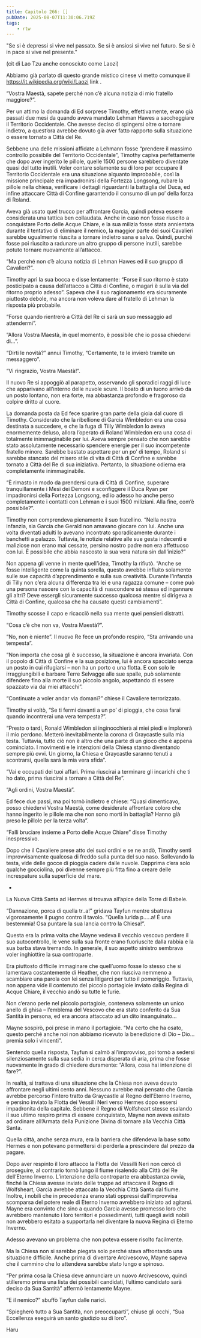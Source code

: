```yaml
---
title: Capitolo 266: []                                
pubDate: 2025-08-07T11:30:06.719Z
tags:
    - rtw
---
```









"Se si è depressi si vive nel passato.
Se si è ansiosi si vive nel futuro.
Se si è in pace si vive nel presente."




(cit di Lao Tzu anche conosciuto come Laozi) 


Abbiamo già parlato di questo grande mistico cinese vi metto comunque il https://it.wikipedia.org/wiki/Laozi link .






“Vostra Maestà, sapete perché non c’è alcuna notizia di mio fratello maggiore?”.


Per un attimo la domanda di Ed sorprese Timothy, effettivamente, erano già passati due mesi da quando aveva mandato Lehman Hawes a saccheggiare il Territorio Occidentale. Che avesse deciso di spingersi oltre o tornare indietro, a quest’ora avrebbe dovuto già aver fatto rapporto sulla situazione o essere tornato a Città del Re.


Sebbene una delle missioni affidate a Lehmann fosse “prendere il massimo controllo possibile del Territorio Occidentale”, Timothy capiva perfettamente che dopo aver ingerito le pillole, quelle 1500 persone sarebbero diventate quasi del tutto inutili. Voler contare solamente su di loro per occupare il Territorio Occidentale era una situazione alquanto improbabile, così la missione principale era impadronirsi della Fortezza Longsong, rubare la pillole nella chiesa, verificare i dettagli riguardanti la battaglia del Duca, ed infine attaccare Città di Confine garantendo il consumo di un po’ della forza di Roland.


Aveva già usato quel trucco per affrontare Garcia, quindi poteva essere considerata una tattica ben collaudata. Anche in caso non fosse riuscito a conquistare Porto delle Acque Chiare, e la sua milizia fosse stata annientata durante il tentativo di eliminare il nemico, la maggior parte dei suoi Cavalieri sarebbe ugualmente riuscita a tornare indietro sana e salva. Quindi, purché fosse poi riuscito a radunare un altro gruppo di persone inutili, sarebbe potuto tornare nuovamente all’attacco.


“Ma perché non c’è alcuna notizia di Lehman Hawes ed il suo gruppo di Cavalieri?”.


Timothy aprì la sua bocca e disse lentamente: “Forse il suo ritorno è stato posticipato a causa dell’attacco a Città di Confine, o magari è sulla via del ritorno proprio adesso”. Sapeva che il suo ragionamento era sicuramente piuttosto debole, ma ancora non voleva dare al fratello di Lehman la risposta più probabile.


“Forse quando rientrerò a Città del Re ci sarà un suo messaggio ad attendermi”.


“Allora Vostra Maestà, in quel momento, è possibile che io possa chiedervi di…”.


“Dirti le novità?” annuì Timothy, “Certamente, te le invierò tramite un messaggero”.


“Vi ringrazio, Vostra Maestà!”.


Il nuovo Re si appoggiò al parapetto, osservando gli sporadici raggi di luce che apparivano all’interno delle nuvole scure. Il boato di un tuono arrivò da un posto lontano, non era forte, ma abbastanza profondo e fragoroso da colpire dritto al cuore.


La domanda posta da Ed fece sparire gran parte della gioia dal cuore di Timothy. Considerato che la ribellione di Garcia Wimbledon era una cosa destinata a succedere, e che la fuga di Tilly Wimbledon lo aveva enormemente deluso, allora l’operato di Roland Wimbledon era una cosa di totalmente inimmaginabile per lui. Aveva sempre pensato che non sarebbe stato assolutamente necessario spendere energie per il suo incompetente fratello minore. Sarebbe bastato aspettare per un po’ di tempo, Roland si sarebbe stancato del misero stile di vita di Città di Confine e sarebbe tornato a Città del Re di sua iniziativa. Pertanto, la situazione odierna era completamente inimmaginabile.


“Ѐ rimasto in modo da prendersi cura di Città di Confine, superare tranquillamente i Mesi dei Demoni e sconfiggere il Duca Ryan per impadronirsi della Fortezza Longsong, ed io adesso ho anche perso completamente i contatti con Lehman e i suoi 1500 miliziani. Alla fine, com’è possibile?”.


Timothy non comprendeva pienamente il suo fratellino. “Nella nostra infanzia, sia Garcia che Gerald non amavano giocare con lui. Anche una volta diventati adulti lo avevano incontrato sporadicamente durante i banchetti a palazzo. Tuttavia, le notizie relative alle sue gesta indecenti e maliziose non erano mai cessate, persino nostro padre non era affettuoso con lui. Ѐ possibile che abbia nascosto la sua vera natura sin dall’inizio?”


Non appena gli venne in mente quell’idea, Timothy la rifiutò. “Anche se fosse intelligente come la quinta sorella, questo avrebbe influito solamente sulle sue capacità d’apprendimento e sulla sua creatività. Durante l’infanzia di Tilly non c’era alcuna differenza tra lei e una ragazza comune – come può una persona nascere con la capacità di nascondere sé stessa ed ingannare gli altri? Deve essergli sicuramente successo qualcosa mentre si dirigeva a Città di Confine, qualcosa che ha causato questi cambiamenti”.


Timothy scosse il capo e ricacciò nella sua mente quei pensieri distratti.


“Cosa c’è che non va, Vostra Maestà?”.


“No, non è niente”. Il nuovo Re fece un profondo respiro, “Sta arrivando una tempesta”.


“Non importa che cosa gli è successo, la situazione è ancora invariata. Con il popolo di Città di Confine e la sua posizione, lui è ancora spacciato senza un posto in cui rifugiarsi – non ha un porto o una flotta. E con solo le irraggiungibili e barbare Terre Selvagge alle sue spalle, può solamente difendere fino alla morte il suo piccolo angolo, aspettando di essere spazzato via dai miei attacchi”.


“Continuate a voler andar via domani?” chiese il Cavaliere terrorizzato.


Timothy si voltò, “Se ti fermi davanti a un po’ di pioggia, che cosa farai quando incontrerai una vera tempesta?”.


“Presto o tardi, Ronald Wimbledon si inginocchierà ai miei piedi e implorerà il mio perdono. Metterò inevitabilmente la corona di Graycastle sulla mia testa. Tuttavia, tutto ciò non è altro che una parte di un gioco che è appena cominciato. I movimenti e le intenzioni della Chiesa stanno diventando sempre più ovvi. Un giorno, la Chiesa e Graycastle saranno tenuti a scontrarsi, quella sarà la mia vera sfida”.


“Vai e occupati dei tuoi affari. Prima riuscirai a terminare gli incarichi che ti ho dato, prima riuscirai a tornare a Città del Re”.


“Agli ordini, Vostra Maestà”.


Ed fece due passi, ma poi tornò indietro e chiese: “Quasi dimenticavo, posso chiedervi Vostra Maestà, come desiderate affrontare coloro che hanno ingerito le pillole ma che non sono morti in battaglia? Hanno già preso le pillole per la terza volta”.


“Falli bruciare insieme a Porto delle Acque Chiare” disse Timothy inespressivo.


Dopo che il Cavaliere prese atto dei suoi ordini e se ne andò, Timothy sentì improvvisamente qualcosa di freddo sulla punta del suo naso. Sollevando la testa, vide delle gocce di pioggia cadere dalle nuvole. Dapprima c’era solo qualche gocciolina, poi divenne sempre più fitta fino a creare delle increspature sulla superficie del mare.


*


La Nuova Città Santa ad Hermes si trovava all’apice della Torre di Babele.


“Dannazione, porca di quella tr..a!” gridava Tayfun mentre sbatteva vigorosamente il pugno contro il tavolo. “Quella lurida p…..a! Ѐ una bestemmia! Osa puntare la sua lancia contro la Chiesa!”.


Questa era la prima volta che Mayne vedeva il vecchio vescovo perdere il suo autocontrollo, le vene sulla sua fronte erano fuoriuscite dalla rabbia e la sua barba stava tremando. In generale, il suo aspetto sinistro sembrava voler inghiottire la sua controparte.


Era piuttosto difficile immaginare che quell’uomo fosse lo stesso che si lamentava costantemente di Heather, che non riusciva nemmeno a scambiare una parola con lei senza litigarci per tutto il pomeriggio. Tuttavia, non appena vide il contenuto del piccolo portagioie inviato dalla Regina di Acque Chiare, il vecchio andò su tutte le furie.


Non c’erano perle nel piccolo portagioie, conteneva solamente un unico anello di ghisa – l’emblema del Vescovo che era stato conferito da Sua Santità in persona, ed era ancora attaccato ad un dito insanguinato…


Mayne sospirò, poi prese in mano il portagioie. “Ma certo che ha osato, questo perché anche noi non abbiamo ricevuto la benedizione di Dio – Dio… premia solo i vincenti”.


Sentendo quella risposta, Tayfun si calmò all’improvviso, poi tornò a sedersi silenziosamente sulla sua sedia in cerca disperata di aria, prima che fosse nuovamente in grado di chiedere duramente: “Allora, cosa hai intenzione di fare?”.


In realtà, si trattava di una situazione che la Chiesa non aveva dovuto affrontare negli ultimi cento anni. Nessuno avrebbe mai pensato che Garcia avrebbe percorso l’intero tratto da Graycastle al Regno dell’Eterno Inverno, e persino inviato la Flotta dei Vessilli Neri verso Hermes dopo essersi impadronita della capitale. Sebbene il Regno di Wolfsheart stesse esalando il suo ultimo respiro prima di essere conquistato, Mayne non aveva esitato ad ordinare all’Armata della Punizione Divina di tornare alla Vecchia Città Santa.


Quella città, anche senza mura, era la barriera che difendeva la base sotto Hermes e non potevano permettersi di perderla a prescindere dal prezzo da pagare.


Dopo aver respinto il loro attacco la Flotta dei Vessilli Neri non cercò di proseguire, al contrario tornò lungo il fiume risalendo alla Città del Re dell’Eterno Inverno. L’intenzione della controparte era abbastanza ovvia, finché la Chiesa avesse inviato delle truppe ad attaccare il Regno di Wolfsheart, Garcia avrebbe attaccato la Vecchia Città Santa dal fiume. Inoltre, i nobili che in precedenza erano stati oppressi dall’improvvisa scomparsa del potere reale di Eterno Inverno avrebbero iniziato ad agitarsi. Mayne era convinto che sino a quando Garcia avesse promesso loro che avrebbero mantenuto i loro territori e possedimenti, tutti quegli avidi nobili non avrebbero esitato a supportarla nel diventare la nuova Regina di Eterno Inverno.


Adesso avevano un problema che non poteva essere risolto facilmente.


Ma la Chiesa non si sarebbe piegata solo perché stava affrontando una situazione difficile. Anche prima di diventare Arcivescovo, Mayne sapeva che il cammino che lo attendeva sarebbe stato lungo e spinoso.


“Per prima cosa la Chiesa deve annunciare un nuovo Arcivescovo, quindi stilleremo prima una lista dei possibili candidati, l’ultimo candidato sarà deciso da Sua Santità” affermò lentamente Mayne.


“E il nemico?” sbuffò Tayfun dalle narici.


“Spiegherò tutto a Sua Santità, non preoccuparti”, chiuse gli occhi, “Sua Eccellenza eseguirà un santo giudizio su di loro”.




Haru


                                

